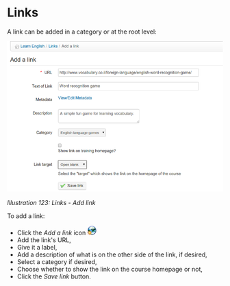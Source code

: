 # Links

A link can be added in a category or at the root level:

![](../../.gitbook/assets/graphics220.png)

_Illustration 123: Links - Add link_

To add a link:

* Click the _Add a link_ icon ![](../../.gitbook/assets/graphics219.png)
* Add the link's URL,
* Give it a label,
* Add a description of what is on the other side of the link, if desired,
* Select a category if desired,
* Choose whether to show the link on the course homepage or not,
* Click the _Save link_ button.

